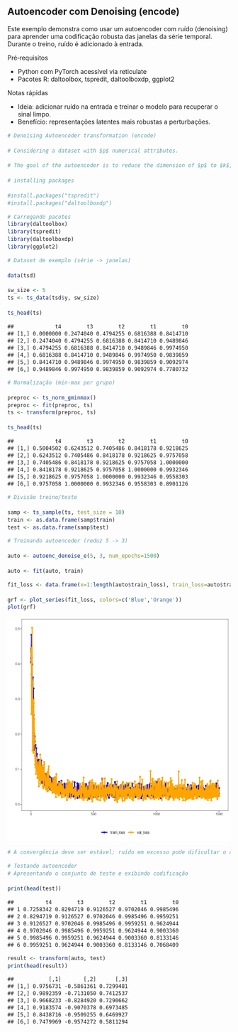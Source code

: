 ## Autoencoder com Denoising (encode)

Este exemplo demonstra como usar um autoencoder com ruído (denoising) para aprender uma codificação robusta das janelas da série temporal. Durante o treino, ruído é adicionado à entrada.

Pré‑requisitos
- Python com PyTorch acessível via reticulate
- Pacotes R: daltoolbox, tspredit, daltoolboxdp, ggplot2
 
 Notas rápidas
 - Ideia: adicionar ruído na entrada e treinar o modelo para recuperar o sinal limpo.
 - Benefício: representações latentes mais robustas a perturbações.

``` r
# Denoising Autoencoder transformation (encode)

# Considering a dataset with $p$ numerical attributes. 

# The goal of the autoencoder is to reduce the dimension of $p$ to $k$, such that these $k$ attributes are enough to recompose the original $p$ attributes. 

# installing packages

#install.packages("tspredit")
#install.packages("daltoolboxdp")
```


``` r
# Carregando pacotes
library(daltoolbox)
library(tspredit)
library(daltoolboxdp)
library(ggplot2)
```


``` r
# Dataset de exemplo (série -> janelas) 

data(tsd)

sw_size <- 5
ts <- ts_data(tsd$y, sw_size)

ts_head(ts)
```

```
##             t4        t3        t2        t1        t0
## [1,] 0.0000000 0.2474040 0.4794255 0.6816388 0.8414710
## [2,] 0.2474040 0.4794255 0.6816388 0.8414710 0.9489846
## [3,] 0.4794255 0.6816388 0.8414710 0.9489846 0.9974950
## [4,] 0.6816388 0.8414710 0.9489846 0.9974950 0.9839859
## [5,] 0.8414710 0.9489846 0.9974950 0.9839859 0.9092974
## [6,] 0.9489846 0.9974950 0.9839859 0.9092974 0.7780732
```


``` r
# Normalização (min-max por grupo)

preproc <- ts_norm_gminmax()
preproc <- fit(preproc, ts)
ts <- transform(preproc, ts)

ts_head(ts)
```

```
##             t4        t3        t2        t1        t0
## [1,] 0.5004502 0.6243512 0.7405486 0.8418178 0.9218625
## [2,] 0.6243512 0.7405486 0.8418178 0.9218625 0.9757058
## [3,] 0.7405486 0.8418178 0.9218625 0.9757058 1.0000000
## [4,] 0.8418178 0.9218625 0.9757058 1.0000000 0.9932346
## [5,] 0.9218625 0.9757058 1.0000000 0.9932346 0.9558303
## [6,] 0.9757058 1.0000000 0.9932346 0.9558303 0.8901126
```


``` r
# Divisão treino/teste

samp <- ts_sample(ts, test_size = 10)
train <- as.data.frame(samp$train)
test <- as.data.frame(samp$test)
```


``` r
# Treinando autoencoder (reduz 5 -> 3)

auto <- autoenc_denoise_e(5, 3, num_epochs=1500)

auto <- fit(auto, train)
```


``` r
fit_loss <- data.frame(x=1:length(auto$train_loss), train_loss=auto$train_loss,val_loss=auto$val_loss)

grf <- plot_series(fit_loss, colors=c('Blue','Orange'))
plot(grf)
```

![plot of chunk unnamed-chunk-7](fig/autoenc_denoise_e/unnamed-chunk-7-1.png)
 

``` r
# A convergência deve ser estável; ruído em excesso pode dificultar o ajuste.
```


``` r
# Testando autoencoder
# Apresentando o conjunto de teste e exibindo codificação

print(head(test))
```

```
##          t4        t3        t2        t1        t0
## 1 0.7258342 0.8294719 0.9126527 0.9702046 0.9985496
## 2 0.8294719 0.9126527 0.9702046 0.9985496 0.9959251
## 3 0.9126527 0.9702046 0.9985496 0.9959251 0.9624944
## 4 0.9702046 0.9985496 0.9959251 0.9624944 0.9003360
## 5 0.9985496 0.9959251 0.9624944 0.9003360 0.8133146
## 6 0.9959251 0.9624944 0.9003360 0.8133146 0.7068409
```

``` r
result <- transform(auto, test)
print(head(result))
```

```
##           [,1]       [,2]      [,3]
## [1,] 0.9756731 -0.5861361 0.7299481
## [2,] 0.9892359 -0.7131050 0.7412537
## [3,] 0.9668233 -0.8284920 0.7290662
## [4,] 0.9183574 -0.9070378 0.6973485
## [5,] 0.8438716 -0.9509255 0.6469927
## [6,] 0.7479969 -0.9574272 0.5811294
```

